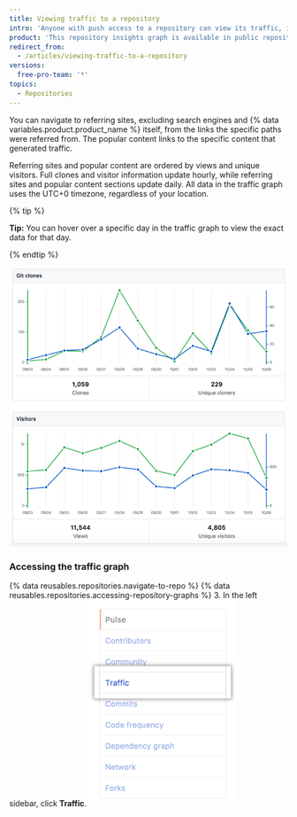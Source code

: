 ```yaml
---
title: Viewing traffic to a repository
intro: 'Anyone with push access to a repository can view its traffic, including full clones (not fetches), visitors from the past 14 days, referring sites, and popular content in the traffic graph.'
product: 'This repository insights graph is available in public repositories with {% data variables.product.prodname_free_user %} and {% data variables.product.prodname_free_team %} for organizations, and in public and private repositories with {% data variables.product.prodname_pro %}, {% data variables.product.prodname_team %}, and {% data variables.product.prodname_ghe_cloud %}.{% if currentVersion == "free-pro-team@latest" %} For more information, see "[About repository graphs](/articles/about-repository-graphs)" and "[{% data variables.product.prodname_dotcom %}''s products](/articles/github-s-products)."{% endif %}'
redirect_from:
  - /articles/viewing-traffic-to-a-repository
versions:
  free-pro-team: '*'
topics:
  - Repositories
---
```


You can navigate to referring sites, excluding search engines and {% data variables.product.product_name %} itself, from the links the specific paths were referred from. The popular content links to the specific content that generated traffic.

Referring sites and popular content are ordered by views and unique visitors. Full clones and visitor information update hourly, while referring sites and popular content sections update daily. All data in the traffic graph uses the UTC+0 timezone, regardless of your location.

{% tip %}

**Tip:** You can hover over a specific day in the traffic graph to view the exact data for that day.

{% endtip %}

![Repository traffic graphs with tooltip](/assets/images/help/graphs/repo_traffic_graphs_tooltip_dotcom.png)

### Accessing the traffic graph

{% data reusables.repositories.navigate-to-repo %}
{% data reusables.repositories.accessing-repository-graphs %}
3. In the left sidebar, click **Traffic**. ![Traffic tab](/assets/images/help/graphs/traffic_tab.png)
